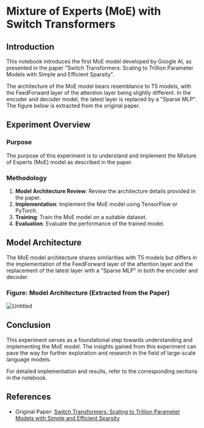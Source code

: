 # Mixture of Experts (MoE) with Switch Transformers 

## Introduction

This notebook introduces the first MoE model developed by Google AI, as presented in the paper "Switch Transformers: Scaling to Trillion Parameter Models with Simple and Efficient Sparsity".

The architecture of the MoE model bears resemblance to T5 models, with the FeedForward layer of the attention layer being slightly different. In the encoder and decoder model, the latest layer is replaced by a "Sparse MLP". The figure below is extracted from the original paper.

## Experiment Overview

### Purpose
The purpose of this experiment is to understand and implement the Mixture of Experts (MoE) model as described in the paper.

### Methodology
1. **Model Architecture Review**: Review the architecture details provided in the paper.
2. **Implementation**: Implement the MoE model using TensorFlow or PyTorch.
3. **Training**: Train the MoE model on a suitable dataset.
4. **Evaluation**: Evaluate the performance of the trained model.

## Model Architecture

The MoE model architecture shares similarities with T5 models but differs in the implementation of the FeedForward layer of the attention layer and the replacement of the latest layer with a "Sparse MLP" in both the encoder and decoder.

### Figure: Model Architecture (Extracted from the Paper)

![Untitled](https://github.com/dreamboat26/lost-and-found/assets/125608791/de7e6cde-cf3b-4335-b1e2-4f183fa60e3b)


## Conclusion

This experiment serves as a foundational step towards understanding and implementing the MoE model. The insights gained from this experiment can pave the way for further exploration and research in the field of large-scale language models.

For detailed implementation and results, refer to the corresponding sections in the notebook.

## References

- Original Paper: [Switch Transformers: Scaling to Trillion Parameter Models with Simple and Efficient Sparsity](https://arxiv.org/abs/2101.03961)

